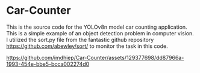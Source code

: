 # Car-Counter
This is the source code for the YOLOv8n model car counting application. This is a simple example of an object detection problem in computer vision. I utilized the sort.py file from the fantastic github repository https://github.com/abewley/sort/ to monitor the task in this code.


https://github.com/imdhiep/Car-Counter/assets/129377698/dd87966a-1993-454e-bbe5-bcca002274d0


